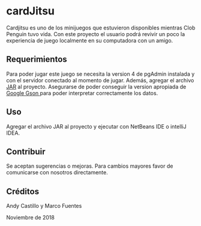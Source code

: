 # cardJitsu

Cardjitsu es uno de los minijuegos que estuvieron disponibles mientras Clob Penguin tuvo vida. Con este proyecto  el usuario podrá revivir un poco la experiencia de juego localmente en su computadora con un amigo.

## Requerimientos

Para poder jugar este juego se necesita la version 4 de pgAdmin instalada y con el servidor conectado al momento de jugar. Además, agregar el archivo [JAR](https://jdbc.postgresql.org/download.html) al proyecto.
Asegurarse de poder conseguir la version apropiada de [Google Gson ](https://github.com/google/gson) para poder interpretar correctamente los datos.



## Uso

Agregar el archivo JAR al proyecto y ejecutar con NetBeans IDE o intelliJ IDEA.


## Contribuir
Se aceptan sugerencias o mejoras. Para cambios mayores favor de comunicarse con nosotros directamente.

## Créditos
Andy Castillo y Marco Fuentes

Noviembre de 2018